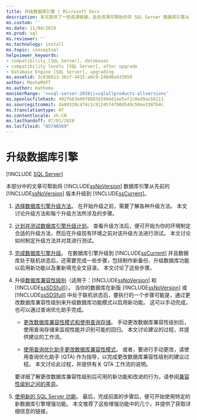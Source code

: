 ```yaml
---
title: 升级数据库引擎 | Microsoft Docs
description: 本文提供了一些资源链接，这些资源可帮助你将 SQL Server 数据库引擎从 SQL Server 的以前版本升级到 SQL Server 2019。
ms.custom: ''
ms.date: 11/04/2019
ms.prod: sql
ms.reviewer: ''
ms.technology: install
ms.topic: conceptual
helpviewer_keywords:
- compatibility [SQL Server], databases
- compatibility levels [SQL Server], after upgrade
- Database Engine [SQL Server], upgrading
ms.assetid: 3c036813-36cf-4415-a0c9-248d0a433859
author: MashaMSFT
ms.author: mathoma
monikerRange: '>=sql-server-2016||=sqlallproducts-allversions'
ms.openlocfilehash: 492f663e09f8883d1994d1ee5af2c0ed9acbb111
ms.sourcegitcommit: da88320c474c1c9124574f90d549c50ee3387b4c
ms.translationtype: HT
ms.contentlocale: zh-CN
ms.lasthandoff: 07/01/2020
ms.locfileid: "85748569"
---
```

# <a name="upgrade-database-engine"></a>升级数据库引擎

 [!INCLUDE [SQL Server](../../includes/applies-to-version/sqlserver.md)]
  
  本部分中的文章可帮助将 [!INCLUDE[ssNoVersion](../../includes/ssnoversion-md.md)] 数据库引擎从先前的 [!INCLUDE[ssNoVersion](../../includes/ssnoversion-md.md)] 版本升级到 [!INCLUDE[ssCurrent](../../includes/sscurrent-md.md)]。  
  
1.  [选择数据库引擎升级方法](../../database-engine/install-windows/choose-a-database-engine-upgrade-method.md)。 在开始升级之前，需要了解各种升级方法。 本文讨论升级方法和每个升级方法所涉及的步骤。  
  
2.  [计划并测试数据库引擎升级计划](../../database-engine/install-windows/plan-and-test-the-database-engine-upgrade-plan.md)。 查看升级方法后，便可开始为你的环境制定合适的升级方法，然后在升级现有环境之前对该升级方法进行测试。 本文讨论如何制定升级方法并对其进行测试。  
  
3.  [完成数据库引擎升级](../../database-engine/install-windows/complete-the-database-engine-upgrade.md)。 在数据库引擎升级到 [!INCLUDE[ssCurrent](../../includes/sscurrent-md.md)] 并且数据库处于联机状态后，还需要完成一些步骤，包括制作新备份、升级数据库功能以启用新功能以及重新填充全文目录。 本文讨论了这些步骤。  
  
4.  升级[数据库兼容性级别](../../t-sql/statements/alter-database-transact-sql-compatibility-level.md#compatibility-levels-and-database-engine-upgrades)（适用于：[!INCLUDE[ssNoVersion](../../includes/ssnoversion-md.md)] 和 [!INCLUDE[ssSDSfull](../../includes/sssdsfull-md.md)]）。 当你的数据库在新版 [!INCLUDE[ssNoVersion](../../includes/ssnoversion-md.md)] 或 [!INCLUDE[ssSDSfull](../../includes/sssdsfull-md.md)] 中处于联机状态后，要执行的一个步骤可能是，通过更改数据库兼容性级别来升级数据库功能模式以启用新功能。 这可以手动完成，也可以通过查询优化助手完成。 

    - [更改数据库兼容性模式和使用查询存储](../../database-engine/install-windows/change-the-database-compatibility-mode-and-use-the-query-store.md)。 手动更改数据库兼容性级别后，使用查询存储来监视性能并识别可能的回归。 本文讨论建议的过程，并提供建议的工作流。  

    - [使用查询优化助手更改数据库兼容性模式](../../relational-databases/performance/upgrade-dbcompat-using-qta.md)。 或者，要进行手动更改，请使用查询优化助手 (QTA) 作为指导，以完成更改数据库兼容性级别的建议过程。 本文讨论此过程，并提供有关 QTA 工作流的说明。  

    要详细了解更改数据库兼容性级别后可用的新功能和改进的行为，请参阅[兼容性级别之间的差异](../../t-sql/statements/alter-database-transact-sql-compatibility-level.md#compatibility-levels-and-stored-procedures)。

5.  [使用新的 SQL Server 功能](https://www.microsoft.com/sql-server/sql-server-2019)。 最后，完成前面的步骤后，便可开始使用特定的新数据库引擎增强功能。 本文推荐了这些增强功能中的几个，并提供了获取详细信息的链接。  
  
  

